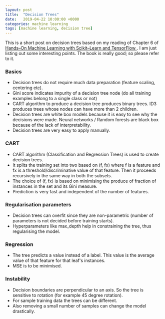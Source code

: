 ```yaml
---
layout: post
title:  "Decision Trees"
date:   2019-04-22 10:00:00 +0000
categories: machine learning
tags: [machine learning, decision tree]
---
```


This is a short post on decision trees based on my reading of Chapter 6 of [Hands–On Machine Learning with Scikit–Learn and TensorFlow ](https://www.amazon.in/Hands-Machine-Learning-Scikit-Learn-TensorFlow/dp/1491962291). I am just listing out some interesting points. The book is really good; so please refer to it.

### Basics
* Decision trees do not require much data preparation (feature scaling, centering etc).
* Gini score indicates impurity of a decision tree node (do all training examples belong to a single class or not)
* CART algorithm to produce a decision tree produces binary trees. ID3 produces trees whose nodes can have more than 2 children.
* Decision trees are white box models because it is easy to see why the decisions were made. Neural networks / Random forests are black box because of the lack of interpretability. 
* Decision trees are very easy to apply manually.

<!--more-->

### CART
* CART algorithm (Classification and Regression Trees) is used to create decision trees. 
* It splits the training set into two based on (f, fx) where f is a feature and fx is a threshold/discriminative value of that feature. Then it proceeds recursively in the same way in both the subsets.
* The choice of (f, fx) is based on minimising the produce of fraction of instances in the set and its Gini measure.
* Prediction is very fast and independent of the number of features.

### Regularisation parameters
* Decision trees can overfit since they are non-parametric (number of parameters is not decided before training starts).
* Hyperparameters like max_depth help in constraining the tree, thus regularising the model.

### Regression
* The tree predicts a value instead of a label. This value is the average value of that feature for that leaf's instances.
* MSE is to be minimised.

### Instability
* Decision boundaries are perpendicular to an axis. So the tree is sensitive to rotation (for example 45 degree rotation).
* For sample training data the trees can be different. 
* Also removing a small number of samples can change the model drastically.
